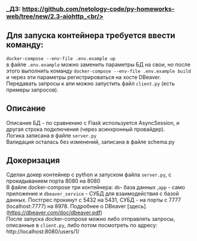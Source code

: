 ### _ДЗ: https://github.com/netology-code/py-homeworks-web/tree/new/2.3-aiohttp_<br/>
## Для запуска контейнера требуется ввести команду:
`docker-compose --env-file .env.example up` <br/>
в файле `.env.example` можно заменить параметры БД на свои, но после этого выполнить команду
`docker-compose --env-file .env.example build` и через эти параметры регистрироваться на хосте DBeaver.<br/>
Передавать запросы к апи можно запустить файл `client.py` (есть примеры запросов).<br/>
## Описание <br/>
Описание БД - по сравнению с Flask используется AsyncSession, и другая строка подключения (через асинхронный провайдер).<br/>
Логика записана в файле `server.py` <br/>
Валидация осталась без изменений, записана в файле schema.py <br/>
## Докеризация <br/>
Сделан докер контейнер с python и запуском файла `server.py`, с прокидыванием порта 8080 на 8080 <br/>
В файле docker-compose три контейнера: `db`- база данных ,`app` - само приложение и `dbeaver_service` - СУБД для взаимодействия с базой данных. Постгрес прокинут с 5432 на 5431, СУБД - на порты с 7777 (localhost:7777) на 8978. Подробнее о DBeaver [здесь].(https://dbeaver.com/doc/dbeaver.pdf)<br/>
После запуска docker-compose можно либо отправлять запросы, описанные в `client.py`, либо потом посмотреть по адресу: http://localhost:8080/users/1/
